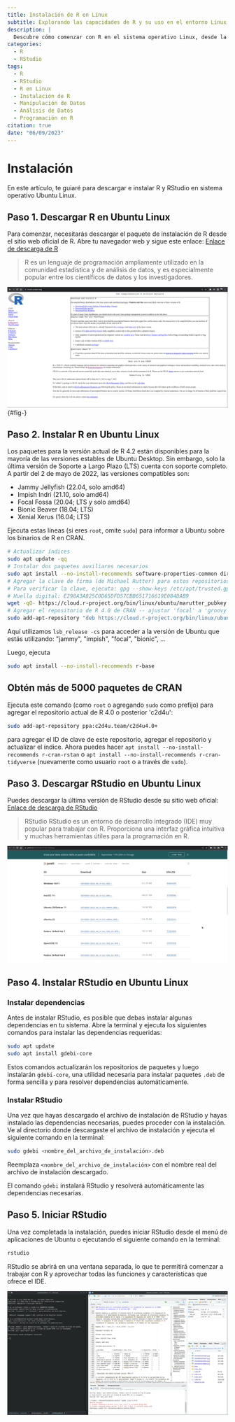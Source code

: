 ```yaml
---
title: Instalación de R en Linux
subtitle: Explorando las capacidades de R y su uso en el entorno Linux
description: |
  Descubre cómo comenzar con R en el sistema operativo Linux, desde la descarga e instalación hasta la manipulación de datos para análisis. Aprende sobre las funcionalidades y ventajas que ofrece este software en el entorno Linux.
categories:
  - R
  - RStudio
tags:
  - R
  - RStudio
  - R en Linux
  - Instalación de R
  - Manipulación de Datos
  - Análisis de Datos
  - Programación en R
citation: true
date: "06/09/2023"
---
```




# Instalación

En este artículo, te guiaré para descargar e instalar R y RStudio en sistema operativo Ubuntu Linux.

## Paso 1. Descargar R en Ubuntu Linux

Para comenzar, necesitarás descargar el paquete de instalación de R desde el sitio web oficial de R. Abre tu navegador web y sigue este enlace: [Enlace de descarga de R](https://cloud.r-project.org/)

> R es un lenguaje de programación ampliamente utilizado en la comunidad estadística y de análisis de datos, y es especialmente popular entre los científicos de datos y los investigadores.

![](images/Screenshot_20230610_222900.png){#fig-}

## Paso 2. Instalar R en Ubuntu Linux

Los paquetes para la versión actual de R 4.2 están disponibles para la mayoría de las versiones estables de Ubuntu Desktop. Sin embargo, solo la última versión de Soporte a Largo Plazo (LTS) cuenta con soporte completo. A partir del 2 de mayo de 2022, las versiones compatibles son:

-   Jammy Jellyfish (22.04, solo amd64)
-   Impish Indri (21.10, solo amd64)
-   Focal Fossa (20.04; LTS y solo amd64)
-   Bionic Beaver (18.04; LTS)
-   Xenial Xerus (16.04; LTS)

Ejecuta estas líneas (si eres `root`, omite `sudo`) para informar a Ubuntu sobre los binarios de R en CRAN.

``` bash
# Actualizar índices
sudo apt update -qq
# Instalar dos paquetes auxiliares necesarios
sudo apt install --no-install-recommends software-properties-common dirmngr
# Agregar la clave de firma (de Michael Rutter) para estos repositorios
# Para verificar la clave, ejecuta: gpg --show-keys /etc/apt/trusted.gpg.d/cran_ubuntu_key.asc
# Huella digital: E298A3A825C0D65DFD57CBB651716619E084DAB9
wget -qO- https://cloud.r-project.org/bin/linux/ubuntu/marutter_pubkey.asc | sudo tee -a /etc/apt/trusted.gpg.d/cran_ubuntu_key.asc
# Agregar el repositorio de R 4.0 de CRAN -- ajustar 'focal' a 'groovy' o 'bionic' según sea necesario
sudo add-apt-repository "deb https://cloud.r-project.org/bin/linux/ubuntu $(lsb_release -cs)-cran40/"
```

Aquí utilizamos `lsb_release -cs` para acceder a la versión de Ubuntu que estás utilizando: "jammy", "impish", "focal", "bionic", ...

Luego, ejecuta

``` bash
sudo apt install --no-install-recommends r-base
```

## Obtén más de 5000 paquetes de CRAN

Ejecuta este comando (como `root` o agregando `sudo` como prefijo) para agregar el repositorio actual de R 4.0 o posterior 'c2d4u':

``` bash
sudo add-apt-repository ppa:c2d4u.team/c2d4u4.0+
```

para agregar el ID de clave de este repositorio, agregar el repositorio y actualizar el índice. Ahora puedes hacer `apt install --no-install-recommends r-cran-rstan` o `apt install --no-install-recommends r-cran-tidyverse` (nuevamente como usuario `root` o a través de `sudo`).

## Paso 3. Descargar RStudio en Ubuntu Linux

Puedes descargar la última versión de RStudio desde su sitio web oficial: [Enlace de descarga de RStudio](https://www.rstudio.com/products/rstudio/download/)

> RStudio RStudio es un entorno de desarrollo integrado (IDE) muy popular para trabajar con R. Proporciona una interfaz gráfica intuitiva y muchas herramientas útiles para la programación en R.

![](images/Screenshot_20230610_224818.png)

## Paso 4. Instalar RStudio en Ubuntu Linux

### Instalar dependencias

Antes de instalar RStudio, es posible que debas instalar algunas dependencias en tu sistema. Abre la terminal y ejecuta los siguientes comandos para instalar las dependencias requeridas:

``` bash
sudo apt update
sudo apt install gdebi-core
```

Estos comandos actualizarán los repositorios de paquetes y luego instalarán `gdebi-core`, una utilidad necesaria para instalar paquetes `.deb` de forma sencilla y para resolver dependencias automáticamente.

### Instalar RStudio

Una vez que hayas descargado el archivo de instalación de RStudio y hayas instalado las dependencias necesarias, puedes proceder con la instalación. Ve al directorio donde descargaste el archivo de instalación y ejecuta el siguiente comando en la terminal:

``` bash
sudo gdebi <nombre_del_archivo_de_instalación>.deb
```

Reemplaza `<nombre_del_archivo_de_instalación>` con el nombre real del archivo de instalación descargado.

El comando `gdebi` instalará RStudio y resolverá automáticamente las dependencias necesarias.

## Paso 5. Iniciar RStudio

Una vez completada la instalación, puedes iniciar RStudio desde el menú de aplicaciones de Ubuntu o ejecutando el siguiente comando en la terminal:

``` bash
rstudio
```

RStudio se abrirá en una ventana separada, lo que te permitirá comenzar a trabajar con R y aprovechar todas las funciones y características que ofrece el IDE.

![](images/Screenshot_20230610_231407.png)

